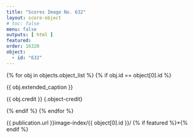 ```yaml
---
title: "Scores Image No. 632"
layout: score-object
# toc: false
menu: false
outputs: [ html ]
featured: 
order: 16320
object:
  - id: "632"
---
```


{% for obj in objects.object_list %}
{% if obj.id == object[0].id %}

{{ obj.extended_caption }}

{{ obj.credit }} {.object-credit}

{% endif %}
{% endfor %}

<div class="object-credit object-url is-print-only">

{{ publication.url }}image-index/{{ object[0].id }}/ {% if featured %}*{% endif %}

</div>
